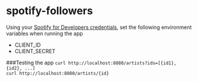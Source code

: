 # spotify-followers

Using your [Spotify for Developers credentials](https://developer.spotify.com/dashboard/login), set the following environment variables when running the app
* CLIENT_ID
* CLIENT_SECRET

###Testing the app
`curl http://localhost:8080/artists?ids=[{id1}, {id2}, ...]` \
`curl http://localhost:8080/artists/{id}`
